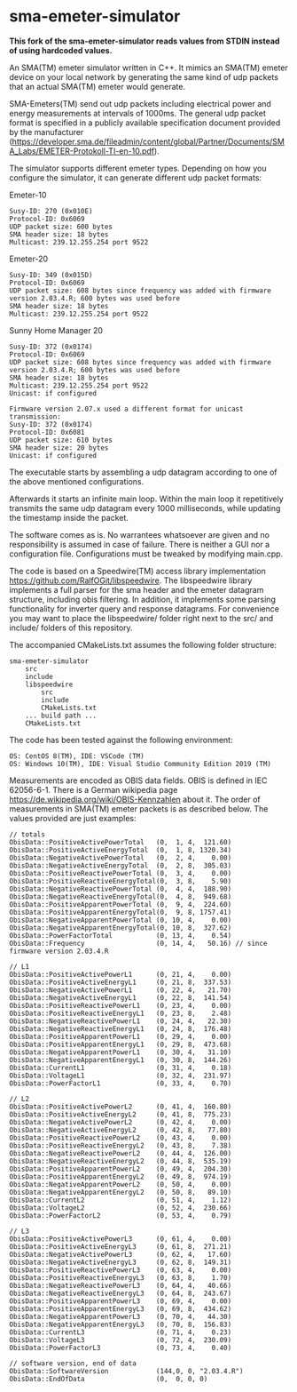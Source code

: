 # sma-emeter-simulator

__This fork of the sma-emeter-simulator reads values from STDIN instead of using hardcoded values.__


An SMA(TM) emeter simulator written in C++. It mimics an SMA(TM) emeter device on your local network by generating the same kind of udp packets that an actual SMA(TM) emeter would generate.

SMA-Emeters(TM) send out udp packets including electrical power and energy measurements at intervals of 1000ms. The general udp packet format is specified in a publicly available specification document provided by the manufacturer (https://developer.sma.de/fileadmin/content/global/Partner/Documents/SMA_Labs/EMETER-Protokoll-TI-en-10.pdf).

The simulator supports different emeter types. Depending on how you configure the simulator, it can generate different udp packet formats:

Emeter-10

    Susy-ID: 270 (0x010E)
    Protocol-ID: 0x6069
    UDP packet size: 600 bytes
    SMA header size: 18 bytes
    Multicast: 239.12.255.254 port 9522

Emeter-20

    Susy-ID: 349 (0x015D)
    Protocol-ID: 0x6069
    UDP packet size: 608 bytes since frequency was added with firmware version 2.03.4.R; 600 bytes was used before
    SMA header size: 18 bytes
    Multicast: 239.12.255.254 port 9522

Sunny Home Manager 20

    Susy-ID: 372 (0x0174)
    Protocol-ID: 0x6069
    UDP packet size: 608 bytes since frequency was added with firmware version 2.03.4.R; 600 bytes was used before
    SMA header size: 18 bytes
    Multicast: 239.12.255.254 port 9522
    Unicast: if configured
    
    Firmware version 2.07.x used a different format for unicast transmission:
    Susy-ID: 372 (0x0174)
    Protocol-ID: 0x6081
    UDP packet size: 610 bytes
    SMA header size: 20 bytes
    Unicast: if configured

The executable starts by assembling a udp datagram according to one of the above mentioned configurations.

Afterwards it starts an infinite main loop. Within the main loop it repetitively transmits the same udp datagram every 1000 milliseconds, while updating the timestamp inside the packet.

The software comes as is. No warrantees whatsoever are given and no responsibility is assumed in case of failure. There is neither a GUI nor a configuration file. Configurations must be tweaked by modifying main.cpp.

The code is based on a Speedwire(TM) access library implementation https://github.com/RalfOGit/libspeedwire. The libspeedwire library implements a full parser for the sma header and the emeter datagram structure, including obis filtering. In addition, it implements some parsing functionality for inverter query and response datagrams. For convenience you may want to place the libspeedwire/ folder right next to the src/ and include/ folders of this repository.

The accompanied CMakeLists.txt assumes the following folder structure:

    sma-emeter-simulator
        src
        include
        libspeedwire
            src
            include
            CMakeLists.txt
        ... build path ...
        CMakeLists.txt

The code has been tested against the following environment:

    OS: CentOS 8(TM), IDE: VSCode (TM)
    OS: Windows 10(TM), IDE: Visual Studio Community Edition 2019 (TM)

Measurements are encoded as OBIS data fields. OBIS is defined in IEC 62056-6-1. There is a German wikipedia page https://de.wikipedia.org/wiki/OBIS-Kennzahlen about it. The order of measurements in SMA(TM) emeter packets is as described below. The values provided are just examples:

    // totals
    ObisData::PositiveActivePowerTotal   (0,  1, 4,  121.60) 
    ObisData::PositiveActiveEnergyTotal  (0,  1, 8, 1320.34) 
    ObisData::NegativeActivePowerTotal   (0,  2, 4,    0.00)
    ObisData::NegativeActiveEnergyTotal  (0,  2, 8,  305.03) 
    ObisData::PositiveReactivePowerTotal (0,  3, 4,    0.00) 
    ObisData::PositiveReactiveEnergyTotal(0,  3, 8,    5.90) 
    ObisData::NegativeReactivePowerTotal (0,  4, 4,  188.90) 
    ObisData::NegativeReactiveEnergyTotal(0,  4, 8,  949.68)
    ObisData::PositiveApparentPowerTotal (0,  9, 4,  224.60)
    ObisData::PositiveApparentEnergyTotal(0,  9, 8, 1757.41) 
    ObisData::NegativeApparentPowerTotal (0, 10, 4,    0.00) 
    ObisData::NegativeApparentEnergyTotal(0, 10, 8,  327.62) 
    ObisData::PowerFactorTotal           (0, 13, 4,    0.54) 
    ObisData::Frequency                  (0, 14, 4,   50.16) // since firmware version 2.03.4.R
    
    // L1
    ObisData::PositiveActivePowerL1      (0, 21, 4,    0.00) 
    ObisData::PositiveActiveEnergyL1     (0, 21, 8,  337.53) 
    ObisData::NegativeActivePowerL1      (0, 22, 4,   21.70) 
    ObisData::NegativeActiveEnergyL1     (0, 22, 8,  141.54) 
    ObisData::PositiveReactivePowerL1    (0, 23, 4,    0.00) 
    ObisData::PositiveReactiveEnergyL1   (0, 23, 8,    2.48)
    ObisData::NegativeReactivePowerL1    (0, 24, 4,   22.30) 
    ObisData::NegativeReactiveEnergyL1   (0, 24, 8,  176.48) 
    ObisData::PositiveApparentPowerL1    (0, 29, 4,    0.00) 
    ObisData::PositiveApparentEnergyL1   (0, 29, 8,  473.68) 
    ObisData::NegativeApparentPowerL1    (0, 30, 4,   31.10) 
    ObisData::NegativeApparentEnergyL1   (0, 30, 8,  144.26) 
    ObisData::CurrentL1                  (0, 31, 4,    0.18) 
    ObisData::VoltageL1                  (0, 32, 4,  231.97) 
    ObisData::PowerFactorL1              (0, 33, 4,    0.70) 
    												 
    // L2                                            
    ObisData::PositiveActivePowerL2      (0, 41, 4,  160.80) 
    ObisData::PositiveActiveEnergyL2     (0, 41, 8,  775.23) 
    ObisData::NegativeActivePowerL2      (0, 42, 4,    0.00) 
    ObisData::NegativeActiveEnergyL2     (0, 42, 8,   77.80) 
    ObisData::PositiveReactivePowerL2    (0, 43, 4,    0.00) 
    ObisData::PositiveReactiveEnergyL2   (0, 43, 8,    7.38) 
    ObisData::NegativeReactivePowerL2    (0, 44, 4,  126.00) 
    ObisData::NegativeReactiveEnergyL2   (0, 44, 8,  535.19) 
    ObisData::PositiveApparentPowerL2    (0, 49, 4,  204.30) 
    ObisData::PositiveApparentEnergyL2   (0, 49, 8,  974.19) 
    ObisData::NegativeApparentPowerL2    (0, 50, 4,    0.00) 
    ObisData::NegativeApparentEnergyL2   (0, 50, 8,   89.10) 
    ObisData::CurrentL2                  (0, 51, 4,    1.12) 
    ObisData::VoltageL2                  (0, 52, 4,  230.66) 
    ObisData::PowerFactorL2              (0, 53, 4,    0.79) 
    												 
    // L3                                            
    ObisData::PositiveActivePowerL3      (0, 61, 4,    0.00) 
    ObisData::PositiveActiveEnergyL3     (0, 61, 8,  271.21) 
    ObisData::NegativeActivePowerL3      (0, 62, 4,   17.60) 
    ObisData::NegativeActiveEnergyL3     (0, 62, 8,  149.31) 
    ObisData::PositiveReactivePowerL3    (0, 63, 4,    0.00) 
    ObisData::PositiveReactiveEnergyL3   (0, 63, 8,    1.70) 
    ObisData::NegativeReactivePowerL3    (0, 64, 4,   40.66) 
    ObisData::NegativeReactiveEnergyL3   (0, 64, 8,  243.67)  
    ObisData::PositiveApparentPowerL3    (0, 69, 4,    0.00) 
    ObisData::PositiveApparentEnergyL3   (0, 69, 8,  434.62) 
    ObisData::NegativeApparentPowerL3    (0, 70, 4,   44.30) 
    ObisData::NegativeApparentEnergyL3   (0, 70, 8,  156.83) 
    ObisData::CurrentL3                  (0, 71, 4,    0.23) 
    ObisData::VoltageL3                  (0, 72, 4,  230.09) 
    ObisData::PowerFactorL3              (0, 73, 4,    0.40) 
    
    // software version, end of data
    ObisData::SoftwareVersion            (144,0, 0, "2.03.4.R") 
    ObisData::EndOfData                  (0,  0, 0, 0) 
